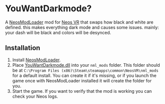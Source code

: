 # YouWantDarkmode?

A [NeosModLoader](https://github.com/zkxs/NeosModLoader) mod for [Neos VR](https://neos.com/) that swaps how black and white are defined. this makes everything dark mode and causes some issues. mainly: your dash will be black and colors will be desynced.
## Installation
1. Install [NeosModLoader](https://github.com/zkxs/NeosModLoader).
1. Place [YouWantDarkmode.dll](https://github.com/eia485/NeosYouWantDarkmode/releases/latest/download/YouWantDarkmode.dll) into your `nml_mods` folder. This folder should be at `C:\Program Files (x86)\Steam\steamapps\common\NeosVR\nml_mods` for a default install. You can create it if it's missing, or if you launch the game once with NeosModLoader installed it will create the folder for you.
1. Start the game. If you want to verify that the mod is working you can check your Neos logs.